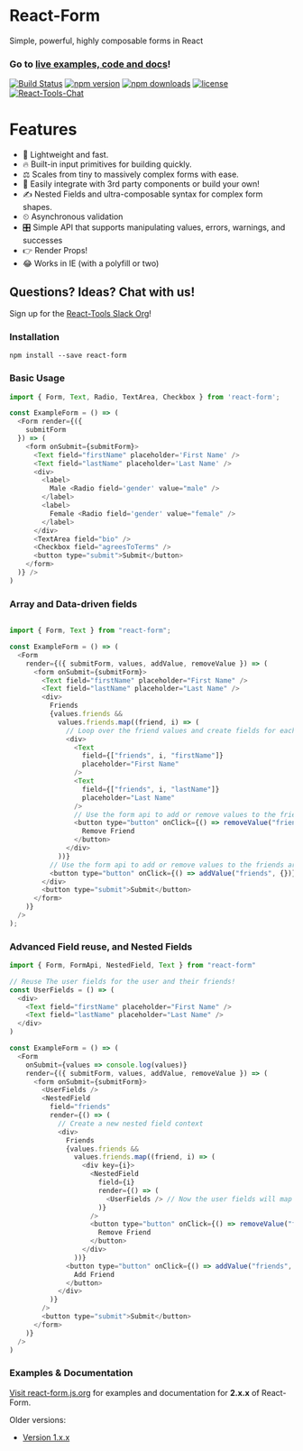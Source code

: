 # React-Form
Simple, powerful, highly composable forms in React

### Go to [live examples, code and docs](https://react-form.js.org)!

[![Build Status](https://travis-ci.org/react-tools/react-form.svg?branch=master)](https://travis-ci.org/react-tools/react-form)
[![npm version](https://img.shields.io/npm/v/react-form.svg)](https://www.npmjs.com/package/react-form)
[![npm downloads](https://img.shields.io/npm/dm/react-form.svg)](https://www.npmjs.com/package/react-form)
[![license](https://img.shields.io/github/license/mashape/apistatus.svg?maxAge=2592000)](https://github.com/react-tools/react-form/blob/master/LICENSE)
[![React-Tools-Chat](https://img.shields.io/badge/slack-react--chat-blue.svg)](https://react-chat-signup.herokuapp.com/)

# Features
- 🚀 Lightweight and fast.
- 🔥 Built-in input primitives for building quickly.
- ⚖️ Scales from tiny to massively complex forms with ease.
- 🚚 Easily integrate with 3rd party components or build your own!
- ✍️ Nested Fields and ultra-composable syntax for complex form shapes.
- ⏲ Asynchronous validation
- 🎛 Simple API that supports manipulating values, errors, warnings, and successes
- 👉 Render Props!
- 😂 Works in IE (with a polyfill or two)

## Questions? Ideas? Chat with us!
Sign up for the [React-Tools Slack Org](https://react-chat-signup.herokuapp.com/)!

### Installation
`npm install --save react-form`

### Basic Usage
```javascript
import { Form, Text, Radio, TextArea, Checkbox } from 'react-form';

const ExampleForm = () => (
  <Form render={({
    submitForm
  }) => (
    <form onSubmit={submitForm}>
      <Text field="firstName" placeholder='First Name' />
      <Text field="lastName" placeholder='Last Name' />
      <div>
        <label>
          Male <Radio field='gender' value="male" />
        </label>
        <label>
          Female <Radio field='gender' value="female" />
        </label>
      </div>
      <TextArea field="bio" />
      <Checkbox field="agreesToTerms" />
      <button type="submit">Submit</button>
    </form>
  )} />
)
```

### Array and Data-driven fields
```javascript

import { Form, Text } from "react-form";

const ExampleForm = () => (
  <Form
    render={({ submitForm, values, addValue, removeValue }) => (
      <form onSubmit={submitForm}>
        <Text field="firstName" placeholder="First Name" />
        <Text field="lastName" placeholder="Last Name" />
        <div>
          Friends
          {values.friends &&
            values.friends.map((friend, i) => (
              // Loop over the friend values and create fields for each friend
              <div>
                <Text
                  field={["friends", i, "firstName"]}
                  placeholder="First Name"
                />
                <Text
                  field={["friends", i, "lastName"]}
                  placeholder="Last Name"
                />
                // Use the form api to add or remove values to the friends array
                <button type="button" onClick={() => removeValue("friends", i)}>
                  Remove Friend
                </button>
              </div>
            ))}
          // Use the form api to add or remove values to the friends array
          <button type="button" onClick={() => addValue("friends", {})}>Add Friend</button>
        </div>
        <button type="submit">Submit</button>
      </form>
    )}
  />
);
```

### Advanced Field reuse, and Nested Fields
```javascript
import { Form, FormApi, NestedField, Text } from "react-form"

// Reuse The user fields for the user and their friends!
const UserFields = () => (
  <div>
    <Text field="firstName" placeholder="First Name" />
    <Text field="lastName" placeholder="Last Name" />
  </div>
)

const ExampleForm = () => (
  <Form
    onSubmit={values => console.log(values)}
    render={({ submitForm, values, addValue, removeValue }) => (
      <form onSubmit={submitForm}>
        <UserFields />
        <NestedField
          field="friends"
          render={() => (
            // Create a new nested field context
            <div>
              Friends
              {values.friends &&
                values.friends.map((friend, i) => (
                  <div key={i}>
                    <NestedField
                      field={i}
                      render={() => (
                        <UserFields /> // Now the user fields will map to each friend!
                      )}
                    />
                    <button type="button" onClick={() => removeValue("friends", i)}>
                      Remove Friend
                    </button>
                  </div>
                ))}
              <button type="button" onClick={() => addValue("friends", {})}>
                Add Friend
              </button>
            </div>
          )}
        />
        <button type="submit">Submit</button>
      </form>
    )}
  />
)
```

### Examples & Documentation
[Visit react-form.js.org](https://react-form.js.org) for examples and documentation for **2.x.x** of React-Form.

Older versions:
* [Version 1.x.x](https://github.com/react-tools/react-form/tree/v1.3.0)
